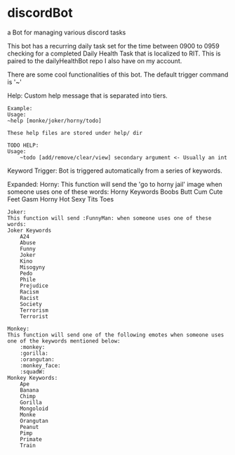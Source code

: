 # discordBot
a Bot for managing various discord tasks

This bot has a recurring daily task set for the time between 0900 to 0959 checking for
a completed Daily Health Task that is localized to RIT. This is paired to the 
dailyHealthBot repo I also have on my account.

There are some cool functionalities of this bot. 
The default trigger command is '~'

Help:
    Custom help message that is separated into tiers.

    Example:
    Usage:
    ~help [monke/joker/horny/todo]

    These help files are stored under help/ dir

    TODO HELP:
    Usage:
        ~todo [add/remove/clear/view] secondary argument <- Usually an int

Keyword Trigger:
    Bot is triggered automatically from a series of keywords.

Expanded:
    Horny:
    This function will send the 'go to horny jail' image when someone uses one of these words:
    Horny Keywords
        Boobs
        Butt
        Cum
        Cute
        Feet
        Gasm
        Horny
        Hot
        Sexy
        Tits
        Toes

    Joker:
	This function will send :FunnyMan: when someone uses one of these words:
	Joker Keywords
		A24
		Abuse
		Funny
		Joker
		Kino
		Misogyny
		Pedo
		Phile
		Prejudice
		Racism
		Racist
		Society
		Terrorism
		Terrorist

    Monkey:
	This function will send one of the following emotes when someone uses one of the keywords mentioned below:
		:monkey:
		:gorilla:
		:orangutan:
		:monkey_face:
		:squadW:
	Monkey Keywords:
		Ape
		Banana
		Chimp
		Gorilla
		Mongoloid
		Monke
		Orangutan
		Peanut
		Pimp
		Primate
		Train 
	
